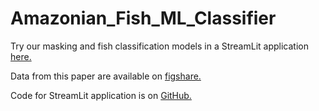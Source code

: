 # Amazonian_Fish_ML_Classifier

Try our masking and fish classification models in a StreamLit application [here.](https://share.streamlit.io/miketrizna/streamlit_fish_masking/main/fish_masking_classification_streamlit.py)

Data from this paper are available on [figshare.](https://doi.org/10.25573/data.c.5761097)

Code for StreamLit application is on [GitHub.](https://github.com/MikeTrizna/streamlit_fish_masking)
